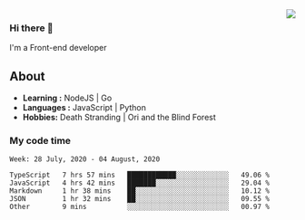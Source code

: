 <img align='right' src="https://github-readme-stats.vercel.app/api?username=strugglebak&show_icons=true">

### Hi there 👋

I'm a Front-end developer

## About

-  **Learning :** NodeJS | Go
-  **Languages :** JavaScript | Python
-  **Hobbies:** Death Stranding | Ori and the Blind Forest

### My code time

<!--START_SECTION:waka-->
```text
Week: 28 July, 2020 - 04 August, 2020

TypeScript   7 hrs 57 mins   ████████████░░░░░░░░░░░░░   49.06 % 
JavaScript   4 hrs 42 mins   ███████░░░░░░░░░░░░░░░░░░   29.04 % 
Markdown     1 hr 38 mins    ██░░░░░░░░░░░░░░░░░░░░░░░   10.12 % 
JSON         1 hr 32 mins    ██░░░░░░░░░░░░░░░░░░░░░░░   09.55 % 
Other        9 mins          ░░░░░░░░░░░░░░░░░░░░░░░░░   00.97 %
```
<!--END_SECTION:waka-->
